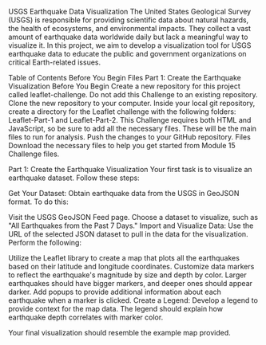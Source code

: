 USGS Earthquake Data Visualization
The United States Geological Survey (USGS) is responsible for providing scientific data about natural hazards, the health of ecosystems, and environmental impacts. They collect a vast amount of earthquake data worldwide daily but lack a meaningful way to visualize it. In this project, we aim to develop a visualization tool for USGS earthquake data to educate the public and government organizations on critical Earth-related issues.

Table of Contents
Before You Begin
Files
Part 1: Create the Earthquake Visualization
Before You Begin <a name="before-you-begin"></a>
Create a new repository for this project called leaflet-challenge. Do not add this Challenge to an existing repository.
Clone the new repository to your computer.
Inside your local git repository, create a directory for the Leaflet challenge with the following folders: Leaflet-Part-1 and Leaflet-Part-2.
This Challenge requires both HTML and JavaScript, so be sure to add all the necessary files. These will be the main files to run for analysis.
Push the changes to your GitHub repository.
Files <a name="files"></a>
Download the necessary files to help you get started from Module 15 Challenge files.

Part 1: Create the Earthquake Visualization <a name="part-1-create-the-earthquake-visualization"></a>
Your first task is to visualize an earthquake dataset. Follow these steps:

Get Your Dataset: Obtain earthquake data from the USGS in GeoJSON format. To do this:

Visit the USGS GeoJSON Feed page.
Choose a dataset to visualize, such as "All Earthquakes from the Past 7 Days."
Import and Visualize Data: Use the URL of the selected JSON dataset to pull in the data for the visualization. Perform the following:

Utilize the Leaflet library to create a map that plots all the earthquakes based on their latitude and longitude coordinates.
Customize data markers to reflect the earthquake's magnitude by size and depth by color. Larger earthquakes should have bigger markers, and deeper ones should appear darker.
Add popups to provide additional information about each earthquake when a marker is clicked.
Create a Legend: Develop a legend to provide context for the map data. The legend should explain how earthquake depth correlates with marker color.

Your final visualization should resemble the example map provided.
